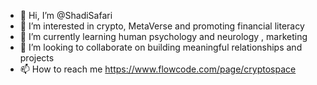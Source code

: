 - 👋 Hi, I’m @ShadiSafari
- 👀 I’m interested in crypto, MetaVerse and promoting financial literacy
- 🌱 I’m currently learning human psychology and neurology , marketing 
- 💞️ I’m looking to collaborate on building meaningful relationships and projects 
- 📫 How to reach me https://www.flowcode.com/page/cryptospace

<!---
ShadiSafari/ShadiSafari is a ✨ special ✨ repository because its `README.md` (this file) appears on your GitHub profile.
You can click the Preview link to take a look at your changes.
--->
